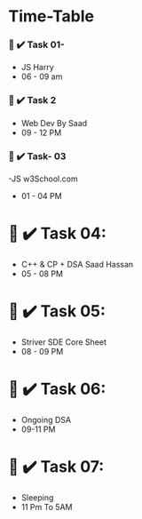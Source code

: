 # Time-Table      

### 🎯 ✔️ Task 01-
   - JS Harry
   - 06 - 09 am

### 🎯 ✔️ Task 2
   - Web Dev By Saad 
   - 09 - 12 PM

### 🎯 ✔️ Task- 03
   -JS w3School.com
   - 01 - 04 PM

# 🎯 ✔️ Task 04:
   - C++ & CP + DSA Saad Hassan
   - 05 - 08 PM

# 🎯 ✔️ Task 05:
   - Striver SDE Core Sheet
   - 08 - 09 PM

# 🎯 ✔️ Task 06:
  - Ongoing DSA
  - 09-11 PM

# 🎯 ✔️ Task 07:
  - Sleeping
  - 11 Pm To 5AM
